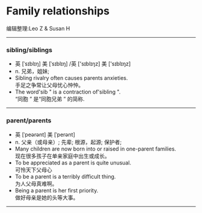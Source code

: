﻿Family relationships
====================
编辑整理:Leo Z & Susan H
***
### sibling/siblings
* 英 [ˈsɪblɪŋ]   美 [ˈsɪblɪŋ] /英 ['sɪblɪŋz]   美 ['sɪblɪŋz] 
* n. 兄弟，姐妹;
* Sibling rivalry often causes parents anxieties.  
手足之争常让父母忧心忡忡。
* The word'sib " is a contraction of'sibling ".  
“同胞 ” 是“同胞兄弟 ” 的简称.
***
### parent/parents
* 英 [ˈpeərənt]   美 [ˈperənt]
* n.  父亲（或母亲）; 先辈; 根源，起源; 保护者;
* Many children are now born into or raised in one-parent families.  
现在很多孩子在单亲家庭中出生或成长。
* To be appreciated as a parent is quite unusual.  
可怜天下父母心
* To be a parent is a terribly difficult thing.  
为人父母真难啊。
* Being a parent is her first priority.  
做好母亲是她的头等大事。
***
